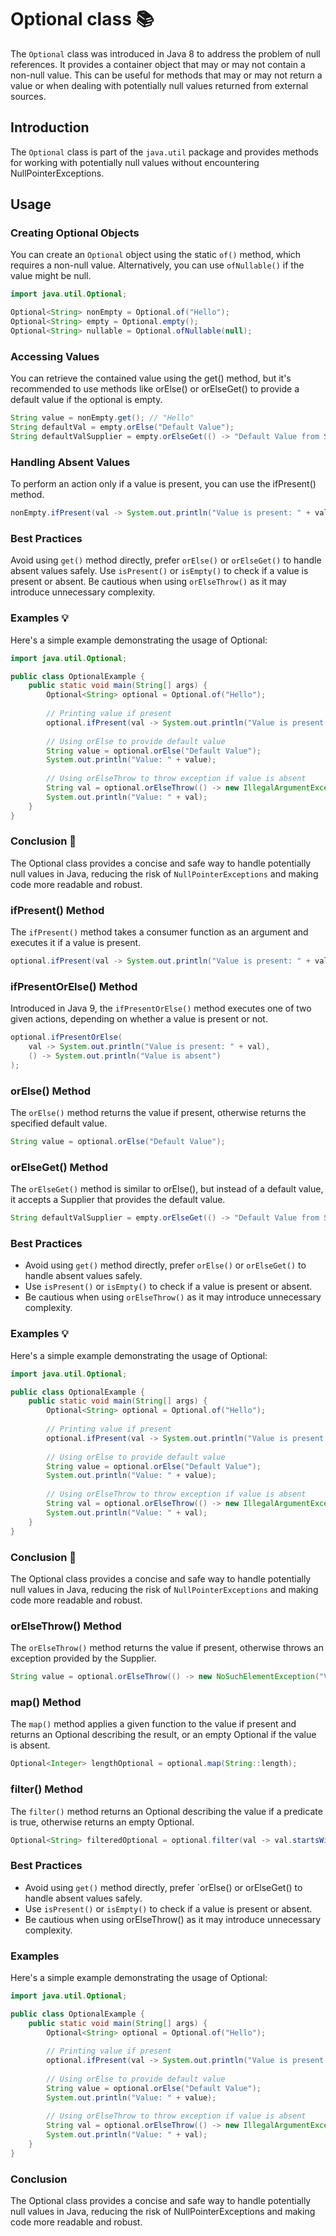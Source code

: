 # Optional class 📚
The `Optional` class was introduced in Java 8 to address the problem of null references. It provides a container object that may or may not contain a non-null value. This can be useful for methods that may or may not return a value or when dealing with potentially null values returned from external sources.

## Introduction

The `Optional` class is part of the `java.util` package and provides methods for working with potentially null values without encountering NullPointerExceptions.

## Usage

### Creating Optional Objects

You can create an `Optional` object using the static `of()` method, which requires a non-null value. Alternatively, you can use `ofNullable()` if the value might be null.

```java
import java.util.Optional;

Optional<String> nonEmpty = Optional.of("Hello");
Optional<String> empty = Optional.empty();
Optional<String> nullable = Optional.ofNullable(null);
```
### Accessing Values
You can retrieve the contained value using the get() method, but it's recommended to use methods like orElse() or orElseGet() to provide a default value if the optional is empty.

```java
String value = nonEmpty.get(); // "Hello"
String defaultVal = empty.orElse("Default Value");
String defaultValSupplier = empty.orElseGet(() -> "Default Value from Supplier");
```
### Handling Absent Values
To perform an action only if a value is present, you can use the ifPresent() method.

```java
nonEmpty.ifPresent(val -> System.out.println("Value is present: " + val));
```
### Best Practices
Avoid using `get()` method directly, prefer `orElse()` or `orElseGet()` to handle absent values safely.
Use `isPresent()` or `isEmpty()` to check if a value is present or absent.
Be cautious when using `orElseThrow()` as it may introduce unnecessary complexity.
### Examples 💡
Here's a simple example demonstrating the usage of Optional:

```java
import java.util.Optional;

public class OptionalExample {
    public static void main(String[] args) {
        Optional<String> optional = Optional.of("Hello");
        
        // Printing value if present
        optional.ifPresent(val -> System.out.println("Value is present: " + val));
        
        // Using orElse to provide default value
        String value = optional.orElse("Default Value");
        System.out.println("Value: " + value);
        
        // Using orElseThrow to throw exception if value is absent
        String val = optional.orElseThrow(() -> new IllegalArgumentException("Value is absent"));
        System.out.println("Value: " + val);
    }
}
```
### Conclusion 🎉
The Optional class provides a concise and safe way to handle potentially null values in Java, reducing the risk of `NullPointerExceptions` and making code more readable and robust.

### ifPresent() Method
The `ifPresent()` method takes a consumer function as an argument and executes it if a value is present.

```java
optional.ifPresent(val -> System.out.println("Value is present: " + val));
```
### ifPresentOrElse() Method
Introduced in Java 9, the `ifPresentOrElse()` method executes one of two given actions, depending on whether a value is present or not.

```java
optional.ifPresentOrElse(
    val -> System.out.println("Value is present: " + val),
    () -> System.out.println("Value is absent")
);
```
### orElse() Method
The `orElse()` method returns the value if present, otherwise returns the specified default value.

```java
String value = optional.orElse("Default Value");
```
### orElseGet() Method
The `orElseGet()` method is similar to orElse(), but instead of a default value, it accepts a Supplier that provides the default value.

```java
String defaultValSupplier = empty.orElseGet(() -> "Default Value from Supplier");
```
### Best Practices
- Avoid using `get()` method directly, prefer `orElse()` or `orElseGet()` to handle absent values safely.
- Use `isPresent()` or `isEmpty()` to check if a value is present or absent.
- Be cautious when using `orElseThrow()` as it may introduce unnecessary complexity.
### Examples 💡
Here's a simple example demonstrating the usage of Optional:

```java
import java.util.Optional;

public class OptionalExample {
    public static void main(String[] args) {
        Optional<String> optional = Optional.of("Hello");
        
        // Printing value if present
        optional.ifPresent(val -> System.out.println("Value is present: " + val));
        
        // Using orElse to provide default value
        String value = optional.orElse("Default Value");
        System.out.println("Value: " + value);
        
        // Using orElseThrow to throw exception if value is absent
        String val = optional.orElseThrow(() -> new IllegalArgumentException("Value is absent"));
        System.out.println("Value: " + val);
    }
}
```
### Conclusion 🎉
The Optional class provides a concise and safe way to handle potentially null values in Java, reducing the risk of `NullPointerExceptions` and making code more readable and robust.

### orElseThrow() Method
The `orElseThrow()` method returns the value if present, otherwise throws an exception provided by the Supplier.

```java
String value = optional.orElseThrow(() -> new NoSuchElementException("Value is absent"));
```
### map() Method
The `map()` method applies a given function to the value if present and returns an Optional describing the result, or an empty Optional if the value is absent.

```java
Optional<Integer> lengthOptional = optional.map(String::length);
```
### filter() Method
The `filter()` method returns an Optional describing the value if a predicate is true, otherwise returns an empty Optional.

```java
Optional<String> filteredOptional = optional.filter(val -> val.startsWith("H"));
```
### Best Practices
- Avoid using `get()` method directly, prefer `orElse() or orElseGet() to handle absent values safely.
- Use `isPresent()` or `isEmpty()` to check if a value is present or absent.
- Be cautious when using orElseThrow() as it may introduce unnecessary complexity.
### Examples
Here's a simple example demonstrating the usage of Optional:

```java
import java.util.Optional;

public class OptionalExample {
    public static void main(String[] args) {
        Optional<String> optional = Optional.of("Hello");
        
        // Printing value if present
        optional.ifPresent(val -> System.out.println("Value is present: " + val));
        
        // Using orElse to provide default value
        String value = optional.orElse("Default Value");
        System.out.println("Value: " + value);
        
        // Using orElseThrow to throw exception if value is absent
        String val = optional.orElseThrow(() -> new IllegalArgumentException("Value is absent"));
        System.out.println("Value: " + val);
    }
}
```
### Conclusion
The Optional class provides a concise and safe way to handle potentially null values in Java, reducing the risk of NullPointerExceptions and making code more readable and robust.
